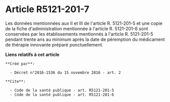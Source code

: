 # Article R5121-201-7

Les données mentionnées aux II et III de l'article R. 5121-201-5 et une copie de la fiche d'administration mentionnée à
l'article R. 5121-201-6 sont conservées par les établissements mentionnés à l'article R. 5121-201-5 pendant trente ans au
minimum après la date de péremption du médicament de thérapie innovante préparé ponctuellement.

**Liens relatifs à cet article**

	**Créé par**:

	  - Décret n°2016-1536 du 15 novembre 2016 - art. 2

	**Cite**:

	  - Code de la santé publique - art. R5121-201-5
	  - Code de la santé publique - art. R5121-201-6
